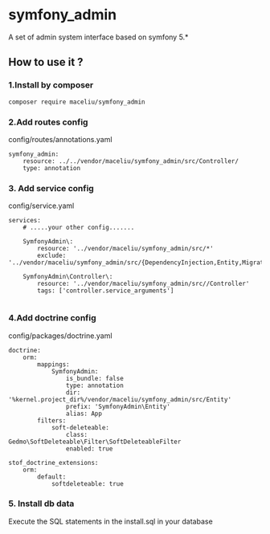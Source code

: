 # symfony_admin
A set of admin system interface based on symfony 5.*

## How to use it ?

### 1.Install by composer
```
composer require maceliu/symfony_admin
```

### 2.Add routes config 
config/routes/annotations.yaml
```
symfony_admin:
    resource: ../../vendor/maceliu/symfony_admin/src/Controller/
    type: annotation
```

### 3. Add service config
config/service.yaml

```
services:
    # .....your other config.......
    
    SymfonyAdmin\:
        resource: '../vendor/maceliu/symfony_admin/src/*'
        exclude: '../vendor/maceliu/symfony_admin/src/{DependencyInjection,Entity,Migrations,Tests,Kernel.php}'

    SymfonyAdmin\Controller\:
        resource: '../vendor/maceliu/symfony_admin/src//Controller'
        tags: ['controller.service_arguments']
        
```

### 4.Add doctrine config
config/packages/doctrine.yaml

```
doctrine:
    orm:
        mappings:
            SymfonyAdmin:
                is_bundle: false
                type: annotation
                dir: '%kernel.project_dir%/vendor/maceliu/symfony_admin/src/Entity'
                prefix: 'SymfonyAdmin\Entity'
                alias: App
        filters:
            soft-deleteable:
                class: Gedmo\SoftDeleteable\Filter\SoftDeleteableFilter
                enabled: true
                
stof_doctrine_extensions:
    orm:
        default:
            softdeleteable: true
```

### 5. Install db data

Execute the SQL statements in the install.sql in your database